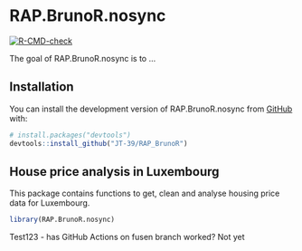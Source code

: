 
<!-- README.md is generated from README.Rmd. Please edit that file -->

# RAP.BrunoR.nosync

<!-- badges: start -->

[![R-CMD-check](https://github.com/JT-39/RAP_BrunoR/actions/workflows/R-CMD-check.yaml/badge.svg)](https://github.com/JT-39/RAP_BrunoR/actions/workflows/R-CMD-check.yaml)
<!-- badges: end -->

The goal of RAP.BrunoR.nosync is to …

## Installation

You can install the development version of RAP.BrunoR.nosync from
[GitHub](https://github.com/) with:

``` r
# install.packages("devtools")
devtools::install_github("JT-39/RAP_BrunoR")
```

## House price analysis in Luxembourg

This package contains functions to get, clean and analyse housing price
data for Luxembourg.

``` r
library(RAP.BrunoR.nosync)
```

Test123 - has GitHub Actions on fusen branch worked? Not yet
